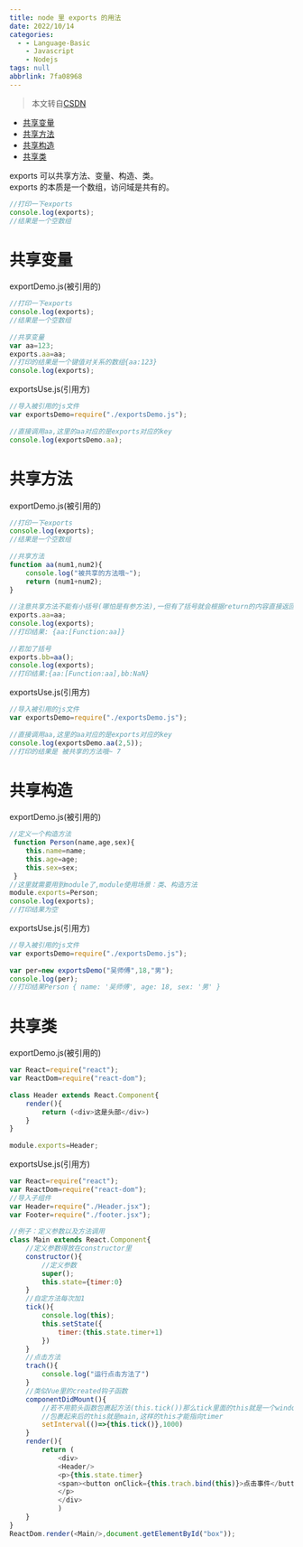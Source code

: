 ```yaml
---
title: node 里 exports 的用法
date: 2022/10/14
categories:
  - - Language-Basic
    - Javascript
    - Nodejs
tags: null
abbrlink: 7fa08968
---
```




> 本文转自[CSDN](https://blog.csdn.net/chijiajing/article/details/83147965)

- [共享变量](#共享变量)
- [共享方法](#共享方法)
- [共享构造](#共享构造)
- [共享类](#共享类)

exports 可以共享方法、变量、构造、类。  
exports 的本质是一个数组，访问域是共有的。

```js
//打印一下exports
console.log(exports);
//结果是一个空数组
```

共享变量
====

exportDemo.js(被引用的)

```js
//打印一下exports
console.log(exports);
//结果是一个空数组
 
//共享变量
var aa=123;
exports.aa=aa;
//打印的结果是一个键值对关系的数组{aa:123}
console.log(exports);
```

exportsUse.js(引用方)

```js
//导入被引用的js文件
var exportsDemo=require("./exportsDemo.js");
 
//直接调用aa,这里的aa对应的是exports对应的key
console.log(exportsDemo.aa);
```

共享方法
====

exportDemo.js(被引用的)

```js
//打印一下exports
console.log(exports);
//结果是一个空数组
 
//共享方法
function aa(num1,num2){
	console.log("被共享的方法哦~");
	return (num1+num2);
}
 
//注意共享方法不能有小括号(哪怕是有参方法),一但有了括号就会根据return的内容直接返回对应的值
exports.aa=aa;
console.log(exports);
//打印结果: {aa:[Function:aa]}
 
//若加了括号
exports.bb=aa();
console.log(exports);
//打印结果:{aa:[Function:aa],bb:NaN}
```

exportsUse.js(引用方)

```js
//导入被引用的js文件
var exportsDemo=require("./exportsDemo.js");
 
//直接调用aa,这里的aa对应的是exports对应的key
console.log(exportsDemo.aa(2,5));
//打印的结果是 被共享的方法哦~ 7
```

共享构造
====

exportDemo.js(被引用的)

```js
//定义一个构造方法
 function Person(name,age,sex){
 	this.name=name;
 	this.age=age;
 	this.sex=sex;
 }
//这里就需要用到module了,module使用场景：类、构造方法
module.exports=Person;
console.log(exports);
//打印结果为空
```

exportsUse.js(引用方)

```js
//导入被引用的js文件
var exportsDemo=require("./exportsDemo.js");
 
var per=new exportsDemo("吴师傅",18,"男");
console.log(per);
//打印结果Person { name: '吴师傅', age: 18, sex: '男' }
```

共享类
===

exportDemo.js(被引用的)

```js
var React=require("react");
var ReactDom=require("react-dom");
 
class Header extends React.Component{
	render(){
		return (<div>这是头部</div>)
	}
}
 
module.exports=Header;
```


exportsUse.js(引用方)

```js
var React=require("react");
var ReactDom=require("react-dom");
//导入子组件
var Header=require("./Header.jsx");
var Footer=require("./footer.jsx");
 
//例子：定义参数以及方法调用
class Main extends React.Component{
	//定义参数得放在constructor里
    constructor(){
    	//定义参数
    	super();
    	this.state={timer:0}
    }
    //自定方法每次加1
    tick(){
    	console.log(this);
    	this.setState({
    		timer:(this.state.timer+1)
    	})
    }
    //点击方法
    trach(){
        console.log("运行点击方法了")
    }
    //类似Vue里的created钩子函数
    componentDidMount(){
    	//若不用箭头函数包裹起方法(this.tick())那么tick里面的this就是一个window对象.会报错
    	//包裹起来后的this就是main,这样的this才能指向timer
    	setInterval(()=>{this.tick()},1000)
    }
	render(){
		return (
			<div>
			<Header/>
			<p>{this.state.timer}
            <span><button onClick={this.trach.bind(this)}>点击事件</button></span>
            </p>
			</div>
			)
	}
}
ReactDom.render(<Main/>,document.getElementById("box"));
```